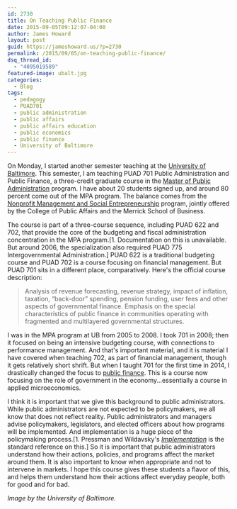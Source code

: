 ```yaml
---
id: 2730
title: On Teaching Public Finance
date: 2015-09-05T09:12:07-04:00
author: James Howard
layout: post
guid: https://jameshoward.us/?p=2730
permalink: /2015/09/05/on-teaching-public-finance/
dsq_thread_id:
  - "4095019589"
featured-image: ubalt.jpg
categories:
  - Blog
tags:
  - pedagogy
  - PUAD701
  - public administration
  - public affairs
  - public affairs education
  - public economics
  - public finance
  - University of Baltimore
---
```

On Monday, I started another semester teaching at the [University of Baltimore](http://www.ubalt.edu).  This semester, I am teaching PUAD 701 Public Administration and Public Finance, a three-credit graduate course in the [Master of Public Administration](http://ubalt.edu/cpa/graduate-programs-and-certificates/degree-programs/master-of-public-administration/index.cfm) program.  I have about 20 students signed up, and around 80 percent come out of the MPA program.  The balance comes from the [Nonprofit Management and Social Entrepreneurship](http://ubalt.edu/cpa/graduate-programs-and-certificates/degree-programs/nonprofit-management/index.cfm) program, jointly offered by the College of Public Affairs and the Merrick School of Business.

The course is part of a three-course sequence, including PUAD 622 and 702, that provide the core of the budgeting and fiscal administration concentration in the MPA program.[1.  Documentation on this is unavailable.  But around 2006, the specialization also required PUAD 775 Intergovernmental Administration.]  PUAD 622 is a traditional budgeting course and PUAD 702 is a course focusing on financial management.  But PUAD 701 sits in a different place, comparatively.  Here's the official course description:

> Analysis of revenue forecasting, revenue strategy, impact of inflation, taxation, “back-door” spending, pension funding, user fees and other aspects of governmental finance. Emphasis on the special characteristics of public finance in communities operating with fragmented and multilayered governmental structures.

I was in the MPA program at UB from 2005 to 2008.  I took 701 in 2008; then it focused on being an intensive budgeting course, with connections to performance management.  And that's important material, and it is material I have covered when teaching 702, as part of financial management, though it gets relatively short shrift.  But when I taught 701 for the first time in 2014, I drastically changed the focus to [public finance](https://en.wikipedia.org/wiki/Public_finance).  This is a course now focusing on the role of government in the economy...essentially a course in applied microeconomics.

I think it is important that we give this background to public administrators.  While public administrators are not expected to be policymakers, we all know that does not reflect reality.  Public administrators and managers advise policymakers, legislators, and elected officers about how programs will be implemented.  And implementation is a huge piece of the policymaking process.[1.  Pressman and Wildavsky's [_Implementation_](http://www.amazon.com/Implementation-Expectations-Washington-Programs-Foundation/dp/0520053311) is the standard reference on this.]  So it is important that public administrators understand how their actions, policies, and programs affect the market around them.  It is also important to know when appropriate and not to intervene in markets.  I hope this course gives these students a flavor of this, and helps them understand how their actions affect everyday people, both for good and for bad.

_Image by the University of Baltimore._
